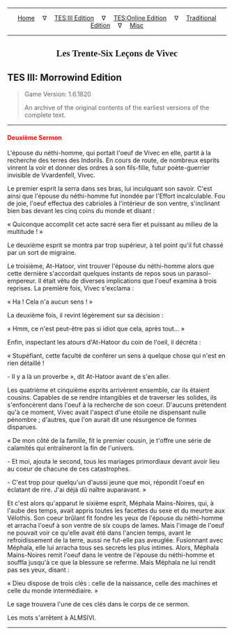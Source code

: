 
---

<!-- Jekyll Page Links -->

<center>
<a href="../../../../index.html">Home</a>
&emsp;&nabla;&emsp;
<a href="../../../index-tes3.html">TES:III Edition</a>
&emsp;&nabla;&emsp;
<a href="../../../index-teso.html">TES:Online Edition</a>
&emsp;&nabla;&emsp;
<a href="../../../index-traditional.html">Traditional Edition</a>
&emsp;&nabla;&emsp;
<a href="../../../index-misc.html">Misc</a>
</center>

<!-- Markdown Body Below: -->

---

<center>
<h2><span style="font-family:Georgia">Les Trente-Six Leçons de Vivec</span></h2>
</center>

## TES III: Morrowind Edition

> Game Version: 1.6.1820
>
> An archive of the original contents of the earliest versions of the complete text.

---

#### <span style="color:red">Deuxième Sermon</span>

L'épouse du néthi-homme, qui portait l'oeuf de Vivec en elle, partit à la recherche des terres des Indorils. En cours de route, de nombreux esprits vinrent la voir et donner des ordres à son fils-fille, futur poète-guerrier invisible de Vvardenfell, Vivec.

Le premier esprit la serra dans ses bras, lui inculquant son savoir. C'est ainsi que l'épouse du néthi-homme fut inondée par l'Effort incalculable. Fou de joie, l'oeuf effectua des cabrioles à l'intérieur de son ventre, s'inclinant bien bas devant les cinq coins du monde et disant :

« Quiconque accomplit cet acte sacré sera fier et puissant au milieu de la multitude ! »

Le deuxième esprit se montra par trop supérieur, à tel point qu'il fut chassé par un sort de migraine.

Le troisième, At-Hatoor, vint trouver l'épouse du néthi-homme alors que cette dernière s'accordait quelques instants de repos sous un parasol-empereur. Il était vêtu de diverses implications que l'oeuf examina à trois reprises. La première fois, Vivec s'exclama :

« Ha ! Cela n'a aucun sens ! »

La deuxième fois, il revint légèrement sur sa décision :

« Hmm, ce n'est peut-être pas si idiot que cela, après tout... »

Enfin, inspectant les atours d'At-Hatoor du coin de l'oeil, il décréta :

« Stupéfiant, cette faculté de conférer un sens à quelque chose qui n'est en rien détaillé !

\- Il y a là un proverbe », dit At-Hatoor avant de s'en aller.

Les quatrième et cinquième esprits arrivèrent ensemble, car ils étaient cousins. Capables de se rendre intangibles et de traverser les solides, ils s'enfoncèrent dans l'oeuf à la recherche de son coeur. D'aucuns prétendent qu'à ce moment, Vivec avait l'aspect d'une étoile ne dispensant nulle pénombre ; d'autres, que l'on aurait dit une résurgence de formes disparues.

« De mon côté de la famille, fit le premier cousin, je t'offre une série de calamités qui entraîneront la fin de l'univers.

\- Et moi, ajouta le second, tous les mariages primordiaux devant avoir lieu au coeur de chacune de ces catastrophes.

\- C'est trop pour quelqu'un d'aussi jeune que moi, répondit l'oeuf en éclatant de rire. J'ai déjà dû naître auparavant. »

Et c'est alors qu'apparut le sixième esprit, Méphala Mains-Noires, qui, à l'aube des temps, avait appris toutes les facettes du sexe et du meurtre aux Vélothis. Son coeur brûlant fit fondre les yeux de l'épouse du néthi-homme et arracha l'oeuf à son ventre de six coups de lames. Mais l'image de l'oeuf ne pouvait voir ce qu'elle avait été dans l'ancien temps, avant le refroidissement de la terre, aussi ne fut-elle pas aveuglée. Fusionnant avec Méphala, elle lui arracha tous ses secrets les plus intimes. Alors, Méphala Mains-Noires remit l'oeuf dans le ventre de l'épouse du néthi-homme et souffla jusqu'à ce que la blessure se referme. Mais Méphala ne lui rendit pas ses yeux, disant :

« Dieu dispose de trois clés : celle de la naissance, celle des machines et celle du monde intermédiaire. »

Le sage trouvera l'une de ces clés dans le corps de ce sermon.

Les mots s'arrêtent à ALMSIVI.

---
